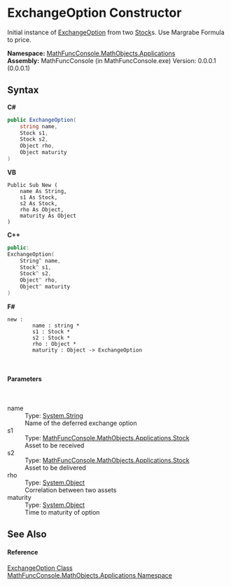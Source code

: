 # ExchangeOption Constructor 
 

Initial instance of <a href="5f04caaf-1b1d-da0b-b9e6-a5d52e87c927">ExchangeOption</a> from two <a href="1df39166-cdbc-ea41-0f5d-56de5e09158b">Stock</a>s. Use Margrabe Formula to price.

**Namespace:**&nbsp;<a href="d9e4b2f9-9258-2f31-ca55-43e6b838bbc3">MathFuncConsole.MathObjects.Applications</a><br />**Assembly:**&nbsp;MathFuncConsole (in MathFuncConsole.exe) Version: 0.0.0.1 (0.0.0.1)

## Syntax

**C#**<br />
``` C#
public ExchangeOption(
	string name,
	Stock s1,
	Stock s2,
	Object rho,
	Object maturity
)
```

**VB**<br />
``` VB
Public Sub New ( 
	name As String,
	s1 As Stock,
	s2 As Stock,
	rho As Object,
	maturity As Object
)
```

**C++**<br />
``` C++
public:
ExchangeOption(
	String^ name, 
	Stock^ s1, 
	Stock^ s2, 
	Object^ rho, 
	Object^ maturity
)
```

**F#**<br />
``` F#
new : 
        name : string * 
        s1 : Stock * 
        s2 : Stock * 
        rho : Object * 
        maturity : Object -> ExchangeOption
```

<br />

#### Parameters
&nbsp;<dl><dt>name</dt><dd>Type: <a href="http://msdn2.microsoft.com/en-us/library/s1wwdcbf" target="_blank">System.String</a><br />Name of the deferred exchange option</dd><dt>s1</dt><dd>Type: <a href="1df39166-cdbc-ea41-0f5d-56de5e09158b">MathFuncConsole.MathObjects.Applications.Stock</a><br />Asset to be received</dd><dt>s2</dt><dd>Type: <a href="1df39166-cdbc-ea41-0f5d-56de5e09158b">MathFuncConsole.MathObjects.Applications.Stock</a><br />Asset to be delivered</dd><dt>rho</dt><dd>Type: <a href="http://msdn2.microsoft.com/en-us/library/e5kfa45b" target="_blank">System.Object</a><br />Correlation between two assets</dd><dt>maturity</dt><dd>Type: <a href="http://msdn2.microsoft.com/en-us/library/e5kfa45b" target="_blank">System.Object</a><br />Time to maturity of option</dd></dl>

## See Also


#### Reference
<a href="5f04caaf-1b1d-da0b-b9e6-a5d52e87c927">ExchangeOption Class</a><br /><a href="d9e4b2f9-9258-2f31-ca55-43e6b838bbc3">MathFuncConsole.MathObjects.Applications Namespace</a><br />